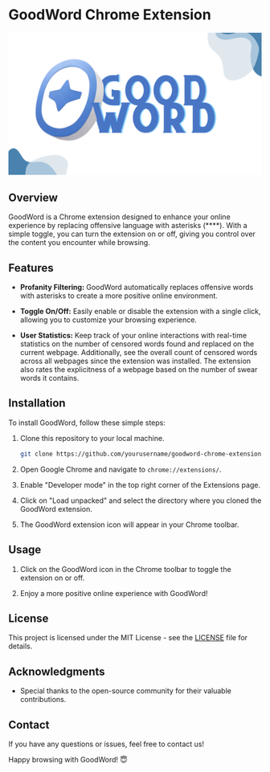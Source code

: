 # GoodWord Chrome Extension

![GoodWord Logo](images/GoodWordREADLogo.png)

## Overview

GoodWord is a Chrome extension designed to enhance your online experience by replacing offensive language with asterisks (****). With a simple toggle, you can turn the extension on or off, giving you control over the content you encounter while browsing.

## Features

- **Profanity Filtering:** GoodWord automatically replaces offensive words with asterisks to create a more positive online environment.

- **Toggle On/Off:** Easily enable or disable the extension with a single click, allowing you to customize your browsing experience.

- **User Statistics:** Keep track of your online interactions with real-time statistics on the number of censored words found and replaced on the current webpage. Additionally, see the overall count of censored words across all webpages since the extension was installed. The extension also rates the explicitness of a webpage based on the number of swear words it contains.

## Installation

To install GoodWord, follow these simple steps:

1. Clone this repository to your local machine.
    ```bash
    git clone https://github.com/yourusername/goodword-chrome-extension.git
    ```

2. Open Google Chrome and navigate to `chrome://extensions/`.

3. Enable "Developer mode" in the top right corner of the Extensions page.

4. Click on "Load unpacked" and select the directory where you cloned the GoodWord extension.

5. The GoodWord extension icon will appear in your Chrome toolbar.

## Usage

1. Click on the GoodWord icon in the Chrome toolbar to toggle the extension on or off.

2. Enjoy a more positive online experience with GoodWord!

<!-- ## Contribution

We welcome contributions to improve and expand the functionality of GoodWord. If you would like to contribute, please follow these guidelines:

1. Fork the repository.

2. Create a new branch for your feature or bug fix.

3. Make your changes and submit a pull request.

4. Ensure your code passes linting and testing.

5. Your contribution will be reviewed, and once approved, it will be merged into the main branch. -->

## License

This project is licensed under the MIT License - see the [LICENSE](LICENSE) file for details.

## Acknowledgments

- Special thanks to the open-source community for their valuable contributions.

## Contact

If you have any questions or issues, feel free to contact us!

Happy browsing with GoodWord! 😇
